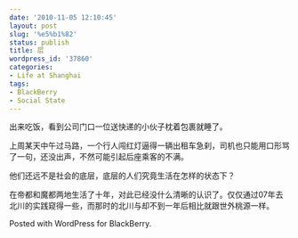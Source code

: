 ```yaml
---
date: '2010-11-05 12:10:45'
layout: post
slug: '%e5%b1%82'
status: publish
title: 层
wordpress_id: '37860'
categories:
- Life at Shanghai
tags:
- BlackBerry
- Social State
---
```


出来吃饭，看到公司门口一位送快递的小伙子枕着包裹就睡了。




上周某天中午过马路，一个行人闯红灯逼得一辆出租车急刹，司机也只能用口形骂了一句，还没出声，不然可能引起后座乘客的不满。




他们还远不是社会的底层，底层的人们究竟生活在怎样的状态下？




在帝都和魔都两地生活了十年，对此已经没什么清晰的认识了。仅仅通过07年去北川的实践窥得一些，而那时的北川与却不到一年后相比就跟世外桃源一样。




Posted with WordPress for BlackBerry.
